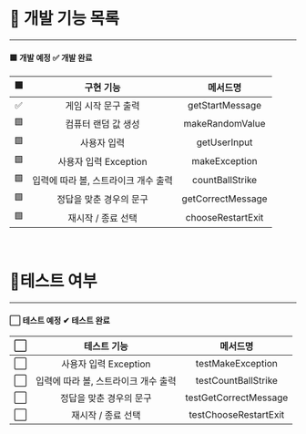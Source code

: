 
# 📒 개발 기능 목록

---

#### 🟩 개발 예정 ✅ 개발 완료

|     🟩     |         구현 기능         |       메서드명        |
|:----------:|:---------------------:|:-----------------:|
|     ✅     |      게임 시작 문구 출력      |  getStartMessage  |
|     🟩     |      컴퓨터 랜덤 값 생성      |  makeRandomValue  | 
|     🟩     |        사용자 입력         |   getUserInput    |
|     🟩     |   사용자 입력 Exception    |   makeException   |
|     🟩     | 입력에 따라 볼, 스트라이크 개수 출력 |  countBallStrike  |
|     🟩     |     정답을 맞춘 경우의 문구     | getCorrectMessage |
|     🟩     |      재시작 / 종료 선택      | chooseRestartExit |

<br>

# 📒테스트 여부

---
#### ⬜ 테스트 예정 ✔ 테스트 완료

|    ⬜    |        테스트 기능         |         메서드명          |
|:-------:|:---------------------:|:---------------------:|
|    ⬜    |   사용자 입력 Exception    |   testMakeException   |
|    ⬜    | 입력에 따라 볼, 스트라이크 개수 출력 |  testCountBallStrike  |
|    ⬜    |     정답을 맞춘 경우의 문구     | testGetCorrectMessage |
|    ⬜     |      재시작 / 종료 선택      | testChooseRestartExit |



